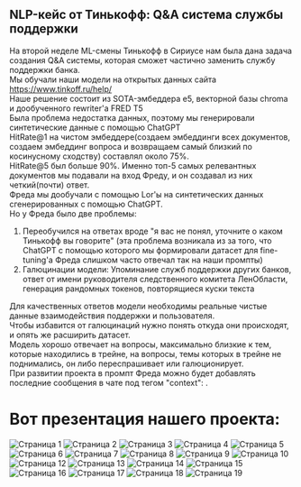 ## NLP-кейс от Тинькофф: Q&A система службы поддержки
На второй неделе ML-смены Тинькофф в Сириусе нам была дана задача создания Q&A системы, которая сможет частично заменить службу поддержки банка.  
Мы обучали наши модели на открытых данных сайта https://www.tinkoff.ru/help/  
Наше решение состоит из SOTA-эмбеддера е5, векторной базы chroma и дообученного rewriter'а FRED T5  
Была проблема недостатка данных, поэтому мы генерировали синтетические данные с помощью ChatGPT  
HitRate@1 на чистом эмбеддере(создаем эмбеддинги всех документов, создаем эмбеддинг вопроса и возвращаем самый близкий по косинусному сходству) составлял около 75%.  
HitRate@5 был больше 90%. Именно топ-5 самых релевантных документов мы подавали на вход Фреду, и он создавал из них четкий(почти) ответ.  
Фреда мы дообучали с помощью Lor'ы на синтетических данных сгенерированных с помощью ChatGPT.  
Но у Фреда было две проблемы:
1) Переобучился на ответах вроде "я вас не понял, уточните о каком Тинькофф вы говорите" (эта проблема возникала из за того, что ChatGPT с помощью которого мы формировали датасет для fine-tuning'а Фреда слишком часто отвечал так на наши промпты)
2) Галюцинации модели: Упоминание служб поддержки других банков, ответ от имени руководителя следственного комитета ЛенОбласти, генерация рандомных токенов, повторящиеся куски текста
  
Для качественных ответов модели необходимы реальные чистые данные взаимодействия поддержки и пользователя.  
Чтобы избавится от галюцинаций нужно понять откуда они происходят, и опять же расширить датасет.  
Модель хорошо отвечает на вопросы, максимально близкие к тем, которые находились в трейне, на вопросы, темы которых в трейне не поднимались, он либо переспрашивает или галюционирует.  
При развитии проекта в промпт Фреда можно будет добавлять последние сообщения в чате под тегом "context": .
# Вот презентация нашего проекта:
![Страница 1](qa/qa-01.png)
![Страница 2](qa/qa-02.png)
![Страница 3](qa/qa-03.png)
![Страница 4](qa/qa-04.png)
![Страница 5](qa/qa-05.png)
![Страница 6](qa/qa-06.png)
![Страница 7](qa/qa-07.png)
![Страница 8](qa/qa-08.png)
![Страница 9](qa/qa-09.png)
![Страница 10](qa/qa-10.png)
![Страница 12](qa/qa-12.png)
![Страница 13](qa/qa-13.png)
![Страница 14](qa/qa-14.png)
![Страница 15](qa/qa-15.png)
![Страница 16](qa/qa-16.png)
![Страница 17](qa/qa-17.png)
![Страница 18](qa/qa-18.png)
![Страница 19](qa/qa-19.png)




